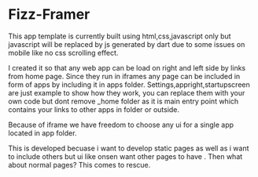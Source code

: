 # Fizz-Framer

  This app template is currently built using html,css,javascript only but javascript will be replaced by js generated by dart due to some issues on mobile like no css scrolling effect. 
  
  I created it so that any web app can be load on right and left side by links from home page. Since they run in iframes any page can be included in form of apps by including it in apps folder. Settings,appright,startupscreen are just example to show how they work, you can replace them with your own code but dont remove _home folder as it is main entry point which contains your links to other apps in folder or outside.
  
  Because of iframe we have freedom to choose any ui for a single app located in app folder.
  
  This is developed becuase i want to develop static pages as well as i want to include others but ui like onsen want other pages to have <ons-page>. Then what about normal pages? This comes to rescue.

